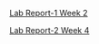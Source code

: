 [Lab Report-1 Week 2](https://chedwards492.github.io/cse15l-lab-reports/Lab1Week2/lab-report-1-week-2.html)

[Lab Report-2 Week 4](https://github.com/chedwards492/cse15l-lab-reports/Lab2Week4/lab-report-2-week-4.md)
